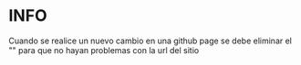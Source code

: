 # INFO
Cuando se realice un nuevo cambio en una github page se debe eliminar el "<base href="/">" para que no hayan problemas con la url del sitio
